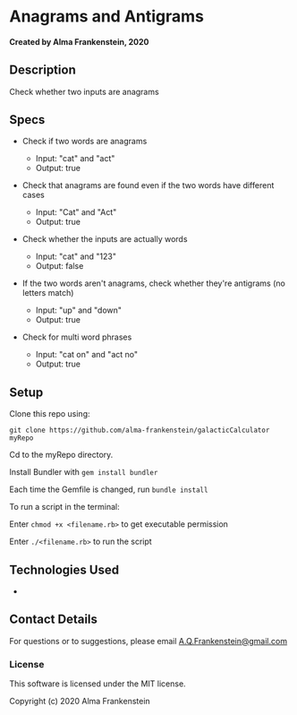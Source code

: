 # Anagrams and Antigrams

#### Created by Alma Frankenstein, 2020

## Description

Check whether two inputs are anagrams

## Specs

* Check if two words are anagrams
  * Input: "cat" and "act"
  * Output: true

* Check that anagrams are found even if the two words have different cases
  * Input: "Cat" and "Act"
  * Output: true

* Check whether the inputs are actually words
  * Input: "cat" and "123"
  * Output: false

* If the two words aren't anagrams, check whether they're antigrams (no letters match)
  * Input: "up" and "down"
  * Output: true

* Check for multi word phrases
  * Input: "cat on" and "act no"
  * Output: true

## Setup

Clone this repo using:

```git clone https://github.com/alma-frankenstein/galacticCalculator myRepo```

Cd to the myRepo directory.

Install Bundler with ```gem install bundler```

Each time the Gemfile is changed, run ```bundle install```


To run a script in the terminal:

Enter ```chmod +x <filename.rb>``` to get executable permission

Enter ```./<filename.rb>``` to run the script



## Technologies Used

*

## Contact Details

For questions or to suggestions, please email A.Q.Frankenstein@gmail.com

### License

This software is licensed under the MIT license.

Copyright (c) 2020 Alma Frankenstein